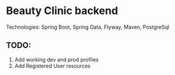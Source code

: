 # Beauty Clinic backend

Technologies:
Spring Boot, Spring Data, Flyway, Maven, PostgreSql

## TODO:
1. Add working dev and prod profiles
2. Add Registered User resources
